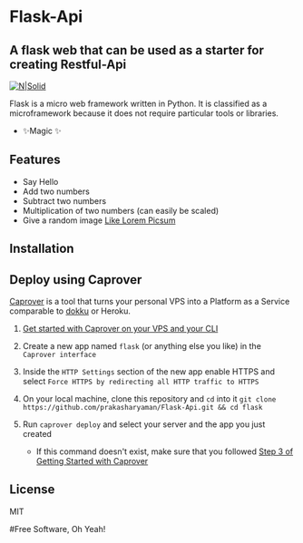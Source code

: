 # Flask-Api
## A flask web that can be used as a starter for creating Restful-Api
[![N|Solid](https://flask.palletsprojects.com/en/2.0.x/_images/flask-logo.png)](https://flask.palletsprojects.com/en/2.0.x/)


Flask is a micro web framework written in Python. It is classified as a microframework because it does not require particular tools or libraries.

- ✨Magic ✨

## Features

- Say Hello
- Add two numbers
- Subtract two numbers
- Multiplication of two numbers (can easily be scaled)
- Give a random image [Like Lorem Picsum]('https://picsum.photos/')



## Installation
## Deploy using Caprover
[Caprover](https://caprover.com/) is a tool that turns your personal VPS into a Platform as a Service comparable to [dokku](https://dokku.com/) or Heroku.

1. [Get started with Caprover on your VPS and your CLI](https://caprover.com/docs/get-started.html)
2. Create a new app named `flask` (or anything else you like) in the `Caprover interface`
3. Inside the `HTTP Settings` section of the new app enable HTTPS and select `Force HTTPS by redirecting all HTTP traffic to HTTPS`

6. On your local machine, clone this repository and `cd` into it `git clone https://github.com/prakasharyaman/Flask-Api.git && cd flask`
7. Run `caprover deploy` and select your server and the app you just created
   * If this command doesn't exist, make sure that you followed [Step 3 of Getting Started with Caprover](https://caprover.com/docs/get-started.html#step-3-install-caprover-cli)
## License

MIT

#Free Software, Oh Yeah!

